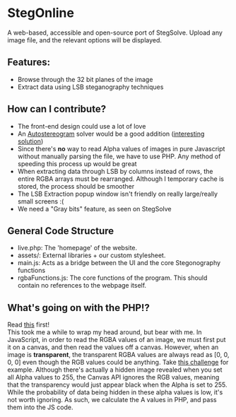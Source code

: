 # StegOnline
A web-based, accessible and open-source port of StegSolve.
Upload any image file, and the relevant options will be displayed.

## Features:
* Browse through the 32 bit planes of the image
* Extract data using LSB steganography techniques

## How can I contribute?
* The front-end design could use a lot of love
* An [Autostereogram](https://en.wikipedia.org/wiki/Autostereogram) solver would be a good addition ([interesting solution](https://www.cs.bgu.ac.il/~ben-shahar/Teaching/Computational-Vision/StudentProjects/ICBV131/ICBV-2013-1-KatyaGroisman/FinalProjectReport.pdf))
* Since there's **no** way to read Alpha values of images in pure Javascript without manually parsing the file, we have to use PHP. Any method of speeding this process up would be great
* When extracting data through LSB by columns instead of rows, the entire RGBA arrays must be rearranged. Although I temporary cache is stored, the process should be smoother
* The LSB Extraction popup window isn't friendly on really large/really small screens :(
* We need a "Gray bits" feature, as seen on StegSolve

## General Code Structure
* live.php: The 'homepage' of the website.
* assets/: External libraries + our custom stylesheet.
* main.js: Acts as a bridge between the UI and the core Stegonography functions
* rgbaFunctions.js: The core functions of the program. This should contain no references to the webpage itself.

## What's going on with the PHP!?
Read [this](https://stackoverflow.com/questions/39744072/how-to-get-rgb-from-transparent-pixel-in-js) first!  
This took me a while to wrap my head around, but bear with me.
In JavaScript, in order to read the RGBA values of an image, we must first put it on a canvas, and then read the values off a canvas.
However, when an image is **transparent**, the transparent RGBA values are always read as [0, 0, 0, 0] even though the RGB values could be anything.
Take [this challenge](https://xapax.github.io/blog/assets/pragyanctf/transmission.png) for example. Although there's actually a hidden image revealed when you set all Alpha values to 255, the Canvas API ignores the RGB values, meaning that the transparency would just appear black when the Alpha is set to 255.
While the probability of data being hidden in these alpha values is low, it's not worth ignoring. As such, we calculate the A values in PHP, and pass them into the JS code.
